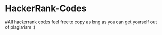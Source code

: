 # HackerRank-Codes

#All hackerrank codes feel free to copy as long as you can get yourself out of plagiarism :)

